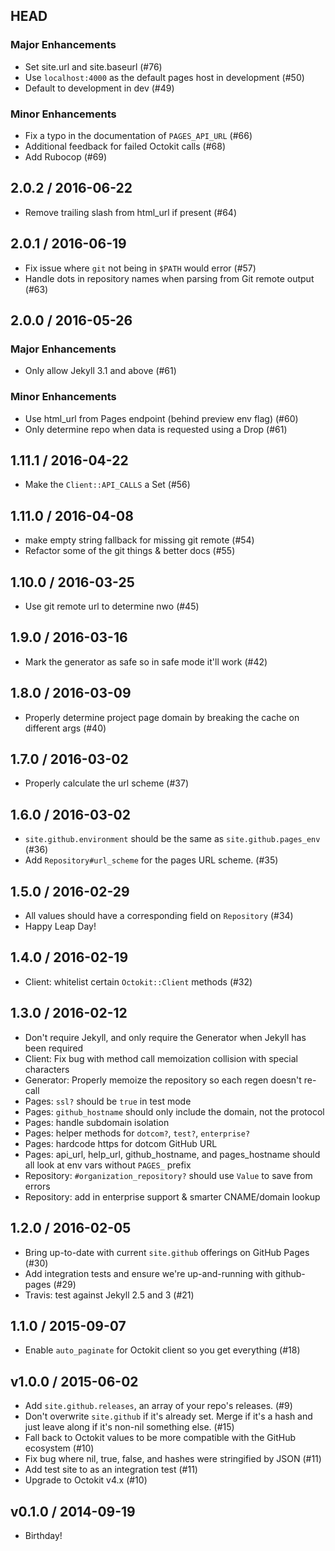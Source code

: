 ## HEAD

### Major Enhancements

  * Set site.url and site.baseurl (#76)
  * Use `localhost:4000` as the default pages host in development (#50)
  * Default to development in dev (#49)

### Minor Enhancements

  * Fix a typo in the documentation of `PAGES_API_URL` (#66)
  * Additional feedback for failed Octokit calls (#68)
  * Add Rubocop (#69)

## 2.0.2 / 2016-06-22

  * Remove trailing slash from html_url if present (#64)

## 2.0.1 / 2016-06-19

  * Fix issue where `git` not being in `$PATH` would error (#57)
  * Handle dots in repository names when parsing from Git remote output (#63)

## 2.0.0 / 2016-05-26

### Major Enhancements

  * Only allow Jekyll 3.1 and above (#61)

### Minor Enhancements

  * Use html_url from Pages endpoint (behind preview env flag) (#60)
  * Only determine repo when data is requested using a Drop (#61)

## 1.11.1 / 2016-04-22

  * Make the `Client::API_CALLS` a Set (#56)

## 1.11.0 / 2016-04-08

  * make empty string fallback for missing git remote (#54)
  * Refactor some of the git things & better docs (#55)

## 1.10.0 / 2016-03-25

  * Use git remote url to determine nwo (#45)

## 1.9.0 / 2016-03-16

  * Mark the generator as safe so in safe mode it'll work (#42)

## 1.8.0 / 2016-03-09

  * Properly determine project page domain by breaking the cache on different args (#40)

## 1.7.0 / 2016-03-02

  * Properly calculate the url scheme (#37)

## 1.6.0 / 2016-03-02

  * `site.github.environment` should be the same as `site.github.pages_env` (#36)
  * Add `Repository#url_scheme` for the pages URL scheme. (#35)

## 1.5.0 / 2016-02-29

  * All values should have a corresponding field on `Repository` (#34)
  * Happy Leap Day!

## 1.4.0 / 2016-02-19

  * Client: whitelist certain `Octokit::Client` methods (#32)

## 1.3.0 / 2016-02-12

  * Don't require Jekyll, and only require the Generator when Jekyll has been required
  * Client: Fix bug with method call memoization collision with special characters
  * Generator: Properly memoize the repository so each regen doesn't re-call
  * Pages: `ssl?` should be `true` in test mode
  * Pages: `github_hostname` should only include the domain, not the protocol
  * Pages: handle subdomain isolation
  * Pages: helper methods for `dotcom?`, `test?`, `enterprise?`
  * Pages: hardcode https for dotcom GitHub URL
  * Pages: api_url, help_url, github_hostname, and pages_hostname should all look at env vars without `PAGES_` prefix
  * Repository: `#organization_repository?` should use `Value` to save from errors
  * Repository: add in enterprise support & smarter CNAME/domain lookup

## 1.2.0 / 2016-02-05

  * Bring up-to-date with current `site.github` offerings on GitHub Pages (#30)
  * Add integration tests and ensure we're up-and-running with github-pages (#29)
  * Travis: test against Jekyll 2.5 and 3 (#21)

## 1.1.0 / 2015-09-07

  * Enable `auto_paginate` for Octokit client so you get everything (#18)

## v1.0.0 / 2015-06-02

  * Add `site.github.releases`, an array of your repo's releases. (#9)
  * Don't overwrite `site.github` if it's already set. Merge if it's a hash and just leave along if it's non-nil something else. (#15)
  * Fall back to Octokit values to be more compatible with the GitHub ecosystem (#10)
  * Fix bug where nil, true, false, and hashes were stringified by JSON (#11)
  * Add test site to as an integration test (#11)
  * Upgrade to Octokit v4.x (#10)

## v0.1.0 / 2014-09-19

  * Birthday!
